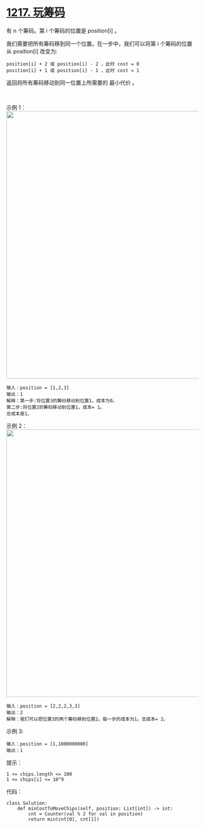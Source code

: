 # [1217. 玩筹码](https://leetcode.cn/problems/minimum-cost-to-move-chips-to-the-same-position/)

有 n 个筹码。第 i 个筹码的位置是 position[i] 。

我们需要把所有筹码移到同一个位置。在一步中，我们可以将第 i 个筹码的位置从 position[i] 改变为:
```
position[i] + 2 或 position[i] - 2 ，此时 cost = 0
position[i] + 1 或 position[i] - 1 ，此时 cost = 1
```
返回将所有筹码移动到同一位置上所需要的 最小代价 。

 

示例 1：
<img src="https://assets.leetcode.com/uploads/2020/08/15/chips_e1.jpg" width="700" />

```
输入：position = [1,2,3]
输出：1
解释：第一步:将位置3的筹码移动到位置1，成本为0。
第二步:将位置2的筹码移动到位置1，成本= 1。
总成本是1。
```
示例 2：
<img src="https://assets.leetcode.com/uploads/2020/08/15/chip_e2.jpg" width="700" />

```
输入：position = [2,2,2,3,3]
输出：2
解释：我们可以把位置3的两个筹码移到位置2。每一步的成本为1。总成本= 2。
```
示例 3:
```
输入：position = [1,1000000000]
输出：1
```

提示：
```
1 <= chips.length <= 100
1 <= chips[i] <= 10^9
```

代码：
```python3
class Solution:
    def minCostToMoveChips(self, position: List[int]) -> int:
        cnt = Counter(val % 2 for val in position)
        return min(cnt[0], cnt[1])
```